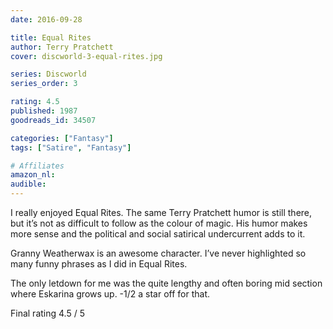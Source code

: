 ```yaml
---
date: 2016-09-28

title: Equal Rites
author: Terry Pratchett
cover: discworld-3-equal-rites.jpg

series: Discworld
series_order: 3

rating: 4.5
published: 1987
goodreads_id: 34507

categories: ["Fantasy"]
tags: ["Satire", "Fantasy"]

# Affiliates
amazon_nl: 
audible: 
---
```


I really enjoyed Equal Rites. The same Terry Pratchett humor is still there, but it’s not as difficult to follow as the colour of magic. His humor makes more sense and the political and social satirical undercurrent adds to it.

<!--more-->

Granny Weatherwax is an awesome character. I’ve never highlighted so many funny phrases as I did in Equal Rites.

The only letdown for me was the quite lengthy and often boring mid section where Eskarina grows up. -1/2 a star off for that.

Final rating 4.5 / 5
